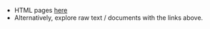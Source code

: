 

* HTML pages [here](https://ucdavis-bioinformatics-training.github.io/2019-March-Bioinformatics-Prerequisites/)
* Alternatively, explore raw text / documents with the links above.

